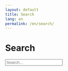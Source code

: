 ```yaml
---
layout: default
title: Search
lang: en
permalink: /en/search/
---
```

# Search
<input id="q" placeholder="Search..." />
<ul id="results"></ul>
<script>
fetch('{{ "/en/search.json" | relative_url }}').then(r=>r.json()).then(data=>{
  const q=document.getElementById('q'), ul=document.getElementById('results');
  const render=()=>{
    const term=q.value.toLowerCase().trim();
    ul.innerHTML='';
    data.filter(p=>!term || p.title.toLowerCase().includes(term) || (p.tags||[]).join(' ').toLowerCase().includes(term))
        .forEach(p=>{ const li=document.createElement('li'); li.innerHTML='<a href="'+p.url+'">'+p.title+'</a>'; ul.appendChild(li); });
  };
  q.addEventListener('input', render); render();
});
</script>
